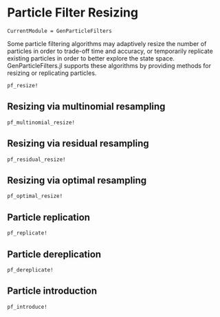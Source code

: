 # Particle Filter Resizing

```@meta
CurrentModule = GenParticleFilters
```

Some particle filtering algorithms may adaptively resize the number of particles in order to trade-off time and accuracy, or temporarily replicate existing particles in order to better explore the state space. GenParticleFilters.jl supports these algorithms by providing methods for resizing or replicating particles.

```@docs
pf_resize!
```

## Resizing via multinomial resampling

```@docs
pf_multinomial_resize!
```

## Resizing via residual resampling

```@docs
pf_residual_resize!
```

## Resizing via optimal resampling

```@docs
pf_optimal_resize!
```

## Particle replication

```@docs
pf_replicate!
```

## Particle dereplication

```@docs
pf_dereplicate!
```

## Particle introduction

```@docs
pf_introduce!
```
